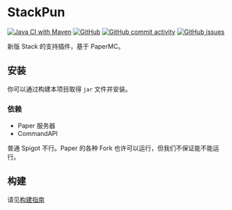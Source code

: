 # StackPun

[![Java CI with Maven](https://img.shields.io/github/workflow/status/NexusKrop/StackPun/Java%20CI%20with%20Maven?logo=github&style=flat-square)](https://github.com/NexusKrop/StackPun/actions/workflows/maven.yml)
[![GitHub](https://img.shields.io/github/license/NexusKrop/StackPun?style=flat-square)](LICENSE)
[![GitHub commit activity](https://img.shields.io/github/commit-activity/m/NexusKrop/StackPun?style=flat-square)](https://github.com/NexusKrop/StackPun)
[![GitHub issues](https://img.shields.io/github/issues/NexusKrop/StackPun?style=flat-square)](https://github.com/NexusKrop/StackPun/issues)


新版 Stack 的支持插件，基于 PaperMC。

## 安装

你可以通过构建本项目取得 `jar` 文件并安装。

### 依赖

* Paper 服务器
* CommandAPI

普通 Spigot 不行。Paper 的各种 Fork 也许可以运行，但我们不保证能不能运行。

## 构建

请见[构建指南](BUILDING.md)